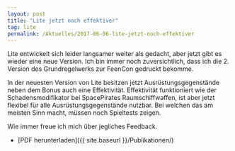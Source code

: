 ```yaml
---
layout: post
title: "Lite jetzt noch effektiver"
tag: lite
permalink: /Aktuelles/2017-06-06-lite-jetzt-noch-effektiver
---
```


Lite entwickelt sich leider langsamer weiter als gedacht, aber jetzt gibt es wieder eine neue Version. Ich bin immer noch zuversichtlich, dass ich die 2. Version des Grundregelwerks zur FeenCon gedruckt bekomme.

In der neuesten Version von Lite besitzen jetzt Ausrüstungsgegenstände neben dem Bonus auch eine Effektivität. Effektivität funktioniert wie der Schadensmodifikator bei SpacePirates Raumschiffwaffen, ist aber jetzt flexibel für alle Ausrüstungsgegenstände nutzbar. Bei welchen das am meisten Sinn macht, müssen noch Spieltests zeigen.

Wie immer freue ich mich über jegliches Feedback.

- [PDF herunterladen]({{ site.baseurl }}/Publikationen/)
